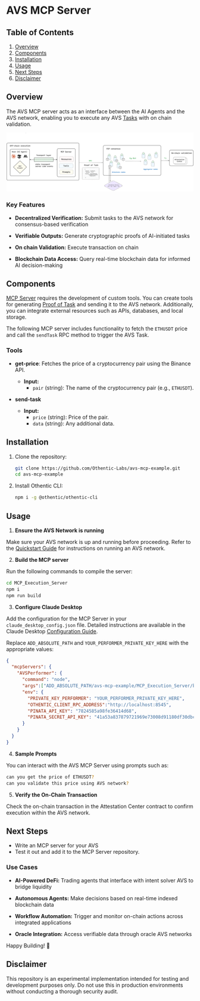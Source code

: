 # AVS MCP Server

## Table of Contents

1. [Overview](#overview)
2. [Components](#components)
3. [Installation](#installation)
4. [Usage](#usage)
5. [Next Steps](#next-steps)
6. [Disclaimer](#disclaimer)
## Overview

The AVS MCP server acts as an interface between the AI Agents and the AVS network, enabling you to execute any AVS [Tasks](https://docs.othentic.xyz/main/learn/core-concepts/tasks/task-definitions) with on chain validation.

![alt text](image.png)

### Key Features

- **Decentralized Verification:** Submit tasks to the AVS network for consensus-based verification

- **Verifiable Outputs:** Generate cryptographic proofs of AI-initiated tasks

- **On chain Validation:** Execute transaction on chain

- **Blockchain Data Access:** Query real-time blockchain data for informed AI decision-making


## Components
[MCP Server](https://modelcontextprotocol.io/quickstart/server) requires the development of custom tools. You can create tools for generating [Proof of Task](https://docs.othentic.xyz/main/learn/core-concepts/tasks/proof-of-task) and sending it to the AVS network. Additionally, you can integrate external resources such as APIs, databases, and local storage.

The following MCP server includes functionality to fetch the `ETHUSDT` price and call the `sendTask` RPC method to trigger the AVS Task.

### Tools  

- **get-price**: Fetches the price of a cryptocurrency pair using the Binance API.  
  - **Input:**  
    - `pair` (string): The name of the cryptocurrency pair (e.g., `ETHUSDT`).  

- **send-task**  
  - **Input:**  
    - `price` (string): Price of the pair.  
    - `data` (string): Any additional data.  

## Installation

1. Clone the repository:

   ```bash
   git clone https://github.com/Othentic-Labs/avs-mcp-example.git
   cd avs-mcp-example
   ```

2. Install Othentic CLI:

   ```bash
   npm i -g @othentic/othentic-cli
   ```


## Usage
1. **Ensure the AVS Network is running**

Make sure your AVS network is up and running before proceeding. Refer to the [Quickstart Guide](https://docs.othentic.xyz/main/welcome/getting-started/install-othentic-cli) for instructions on running an AVS network.

2. **Build the MCP server**

Run the following commands to compile the server:

```bash
cd MCP_Execution_Server
npm i
npm run build
```

3. **Configure Claude Desktop**
   
Add the configuration for the MCP Server in your `claude_desktop_config.json` file. Detailed instructions are available in the Claude Desktop [Configuration Guide](https://modelcontextprotocol.io/quickstart/user).

Replace `ADD_ABSOLUTE_PATH` and `YOUR_PERFORMER_PRIVATE_KEY_HERE` with the appropriate values:

```JSON
{
  "mcpServers": {
    "AVSPerformer": {
      "command": "node",
      "args":["ADD_ABSOLUTE_PATH/avs-mcp-example/MCP_Execution_Server/build/index.js"],
      "env": {
        "PRIVATE_KEY_PERFORMER": "YOUR_PERFORMER_PRIVATE_KEY_HERE",
        "OTHENTIC_CLIENT_RPC_ADDRESS":"http://localhost:8545",
        "PINATA_API_KEY": "7824585a98fe36414d68",
        "PINATA_SECRET_API_KEY": "41a53a837879721969e73008d91180df30dbc66097c7f75f08cd5489176b43ea",
      }
    }
  }
}
```

4. **Sample Prompts**
   
You can interact with the AVS MCP Server using prompts such as:

```bash
can you get the price of ETHUSDT?
can you validate this price using AVS network?
```

5. **Verify the On-Chain Transaction**

Check the on-chain transaction in the Attestation Center contract to confirm execution within the AVS network.



## Next Steps
- Write an MCP server for your AVS
- Test it out and add it to the MCP Server repository.

### Use Cases

- **AI-Powered DeFi:** Trading agents that interface with intent solver AVS to bridge liquidity

- **Autonomous Agents:** Make decisions based on real-time indexed blockchain data

- **Workflow Automation:** Trigger and monitor on-chain actions across integrated applications

- **Oracle Integration:** Access verifiable data through oracle AVS networks

Happy Building! 🚀

## Disclaimer

This repository is an experimental implementation intended for testing and development purposes only. Do not use this in production environments without conducting a thorough security audit.


